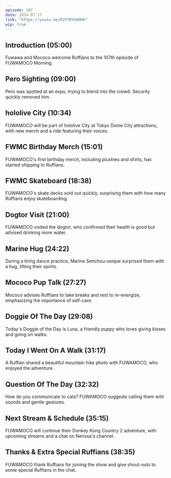 ```yaml
---
episode: 107
date: 2024-07-17
link: "https://youtu.be/R2FYRYUA9Hk"
wip: true
---
```


## Introduction (05:00)

Fuwawa and Mococo welcome Ruffians to the 107th episode of FUWAMOCO Morning.

## Pero Sighting (09:00)

Pero was spotted at an expo, trying to blend into the crowd. Security quickly removed him.

## hololive City (10:34)

FUWAMOCO will be part of hololive City at Tokyo Dome City attractions, with new merch and a ride featuring their voices.

## FWMC Birthday Merch (15:01)

FUWAMOCO's first birthday merch, including plushies and shirts, has started shipping to Ruffians.

## FWMC Skateboard (18:38)

FUWAMOCO's skate decks sold out quickly, surprising them with how many Ruffians enjoy skateboarding.

## Dogtor Visit (21:00)

FUWAMOCO visited the dogtor, who confirmed their health is good but advised drinking more water.

## Marine Hug (24:22)

During a tiring dance practice, Marine Senchou-senpai surprised them with a hug, lifting their spirits.

## Mococo Pup Talk (27:27)

Mococo advises Ruffians to take breaks and rest to re-energize, emphasizing the importance of self-care.

## Doggie Of The Day (29:08)

Today's Doggie of the Day is Luna, a friendly puppy who loves giving kisses and going on walks.

## Today I Went On A Walk (31:17)

A Ruffian shared a beautiful mountain hike photo with FUWAMOCO, who enjoyed the adventure.

## Question Of The Day (32:32)

How do you communicate to cats? FUWAMOCO suggests calling them with sounds and gentle gestures.

## Next Stream & Schedule (35:15)

FUWAMOCO will continue their Donkey Kong Country 2 adventure, with upcoming streams and a chat on Nerissa's channel.

## Thanks & Extra Special Ruffians (38:35)

FUWAMOCO thank Ruffians for joining the show and give shout-outs to some special Ruffians in the chat.
